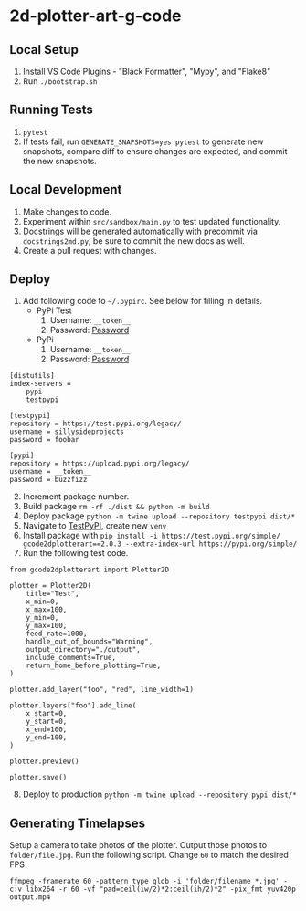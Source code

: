 # 2d-plotter-art-g-code

## Local Setup

1. Install VS Code Plugins - "Black Formatter", "Mypy", and "Flake8"
2. Run `./bootstrap.sh`

## Running Tests

1. `pytest`
2. If tests fail, run `GENERATE_SNAPSHOTS=yes pytest` to generate new snapshots, compare diff to ensure changes are expected, and commit the new snapshots.

## Local Development

1. Make changes to code.
1. Experiment within `src/sandbox/main.py` to test updated functionality.
1. Docstrings will be generated automatically with precommit via `docstrings2md.py`, be sure to commit the new docs as well.
1. Create a pull request with changes.

## Deploy

1. Add following code to `~/.pypirc`. See below for filling in details.
   - PyPi Test
     1. Username: `__token__`
     1. Password: [Password](https://test.pypi.org/manage/account/#api-tokens)
   - PyPi
     1. Username: `__token__`
     1. Password: [Password](https://pypi.org/manage/account/#api-tokens)

```
[distutils]
index-servers =
    pypi
    testpypi

[testpypi]
repository = https://test.pypi.org/legacy/
username = sillysideprojects
password = foobar

[pypi]
repository = https://upload.pypi.org/legacy/ 
username = __token__
password = buzzfizz
```

2. Increment package number.
3. Build package `rm -rf ./dist && python -m build`
4. Deploy package `python -m twine upload --repository testpypi dist/*`
5. Navigate to [TestPyPI](https://test.pypi.org/project/gcode2dplotterart/), create new `venv`
6. Install package with `pip install -i https://test.pypi.org/simple/ gcode2dplotterart==2.0.3 --extra-index-url https://pypi.org/simple/`
7. Run the following test code.

```
from gcode2dplotterart import Plotter2D

plotter = Plotter2D(
    title="Test",
    x_min=0,
    x_max=100,
    y_min=0,
    y_max=100,
    feed_rate=1000,
    handle_out_of_bounds="Warning",
    output_directory="./output",
    include_comments=True,
    return_home_before_plotting=True,
)

plotter.add_layer("foo", "red", line_width=1)

plotter.layers["foo"].add_line(
    x_start=0,
    y_start=0,
    x_end=100,
    y_end=100,
)

plotter.preview()

plotter.save()
```

8. Deploy to production `python -m twine upload --repository pypi dist/*`

## Generating Timelapses

Setup a camera to take photos of the plotter. Output those photos to `folder/file.jpg`. Run the following script. Change `60` to match the desired FPS

```
ffmpeg -framerate 60 -pattern_type glob -i 'folder/filename_*.jpg' -c:v libx264 -r 60 -vf "pad=ceil(iw/2)*2:ceil(ih/2)*2" -pix_fmt yuv420p output.mp4
```
